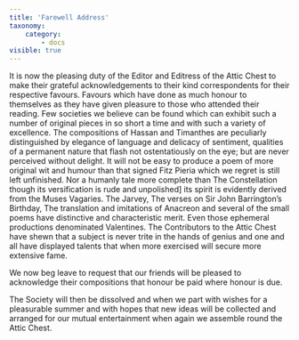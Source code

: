 ```yaml
---
title: 'Farewell Address'
taxonomy:
    category:
        - docs
visible: true
---
```


It is now the pleasing duty of the Editor and Editress of the Attic Chest to make their grateful acknowledgements to their kind correspondents for their respective favours. Favours which have done as much honour to themselves as they have given pleasure to those who attended their reading. Few societies we believe can be found which can exhibit such a number of original pieces in so short a time and with such a variety of excellence. The compositions of Hassan and Timanthes are peculiarly distinguished by elegance of language and delicacy of sentiment, qualities of a permanent nature that flash not ostentatiously on the eye; but are never perceived without delight. It will not be easy to produce a poem of more original wit and humour than that signed Fitz Pieria which we regret is still left unfinished. Nor a <span data-tippy="human" class="green">humanly</span> tale more complete than The Constellation though its versification is rude and unpolished] its spirit is evidently derived from the Muses Vagaries. The Jarvey, The verses on Sir John Barrington’s Birthday, The translation and imitations of Anacreon and several of the small poems have distinctive and characteristic merit. Even those ephemeral productions denominated Valentines. The Contributors to the Attic Chest have shewn that a subject is never trite in the hands of genius and one and all have displayed talents that when more exercised will secure more extensive fame.

We now beg leave to request that our friends will be pleased to acknowledge their compositions that honour be paid where honour is due.

The Society will then be dissolved and when we part with wishes for a pleasurable summer and with hopes that new ideas will be collected and arranged for our mutual entertainment when again we assemble round the Attic Chest.